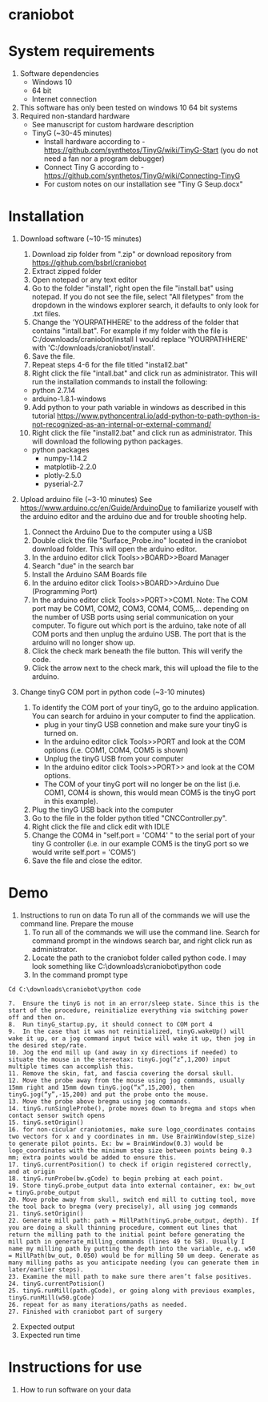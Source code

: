 # craniobot

# System requirements

1. Software dependencies
	- Windows 10
	- 64 bit
	- Internet connection
2. This software has only been tested on windows 10 64 bit systems
3.  Required non-standard hardware
	- See manuscript for custom hardware description
	- TinyG (~30-45 minutes)
		- Install hardware according to - https://github.com/synthetos/TinyG/wiki/TinyG-Start (you do not need a fan nor a program debugger)
		- Connect Tiny G according to - https://github.com/synthetos/TinyG/wiki/Connecting-TinyG
		- For custom notes on our installation see "Tiny G Seup.docx"

# Installation

1. Download software (~10-15 minutes)
	1. Download zip folder from ".zip" or download repository from https://github.com/bsbrl/craniobot
	2. Extract zipped folder
	3. Open notepad or any text editor
	4. Go to the folder "install", right open the file "install.bat" using notepad. If you do not see the file, select "All filetypes" from the dropdown in the windows explorer search, it defaults to only look for .txt files.
	5. Change the 'YOURPATHHERE' to the address of the folder that contains "intall.bat". For example if my folder with the file is C:/downloads/craniobot/install I would replace 'YOURPATHHERE' with 'C:/downloads/craniobot/install'.
	6. Save the file.
	7. Repeat steps 4-6 for the file titled "install2.bat"
	8. Right click the file "intall.bat" and click run as administrator. This will run the installation commands to install the following:
	- python 2.7.14
	- arduino-1.8.1-windows
	9. Add python to your path variable in windows as described in this tutorial
	https://www.pythoncentral.io/add-python-to-path-python-is-not-recognized-as-an-internal-or-external-command/
	10. Right click the file "install2.bat" and click run as administrator. This will download the following python packages.
	- python packages
		- numpy-1.14.2
		- matplotlib-2.2.0
		- plotly-2.5.0
		- pyserial-2.7

2. Upload arduino file (~3-10 minutes)
See https://www.arduino.cc/en/Guide/ArduinoDue to familiarize youself with the arduino editor and the arduino due and for trouble shooting help. 
	1. Connect the Arduino Due to the computer using a USB
	2. Double click the file "Surface_Probe.ino" located in the craniobot download folder. This will open the arduino editor.
	3. In the arduino editor click Tools>>BOARD>>Board Manager
	4. Search "due" in the search bar
	5. Install the Arduino SAM Boards file
	6. In the arduino editor click Tools>>BOARD>>Arduino Due (Programming Port)
	7. In the arduino editor click Tools>>PORT>>COM1. Note: The COM port may be COM1, COM2, COM3, COM4, COM5,... depending on the number of USB ports using serial communication on your computer. To figure out which port is the arduino, take note of all COM ports and then unplug the arduino USB. The port that is the arduino will no longer show up.
	8. Click the check mark beneath the file button. This will verify the code.
	9. Click the arrow next to the check mark, this will upload the file to the arduino.

3. Change tinyG COM port in python code (~3-10 minutes)
	1. To identify the COM port of your tinyG, go to the arduino application. You can search for arduino in your computer to find the application.
		- plug in your tinyG USB connetion and make sure your tinyG is turned on.
		- In the arduino editor click Tools>>PORT and look at the COM options (i.e. COM1, COM4, COM5 is shown)
		- Unplug the tinyG USB from your computer
		- In the arduino editor click Tools>>PORT>> and look at the COM options.
		- The COM of your tinyG port will no longer be on the list (i.e. COM1, COM4 is shown, this would mean COM5 is the tinyG port in this example).
	2. Plug the tinyG USB back into the computer
	3. Go to the file in the folder python titled "CNCController.py".
	4. Right click the file and click edit with IDLE
	5. Change the COM4 in "self.port = 'COM4' " to the serial port of your tiny G controller (i.e. in our example COM5 is the tinyG port so we would write self.port = 'COM5')
	6. Save the file and close the editor. 


# Demo
1. Instructions to run on data
To run all of the commands we will use the command line. Prepare the mouse
	1.	To run all of the commands we will use the command line. Search for command prompt in the windows search bar, and right click run as administrator. 
	2.	Locate the path to the craniobot folder called python code. I may look something like C:\downloads\craniobot\python code
	3.	In the command prompt type
```
Cd C:\downloads\craniobot\python code
```

	7.	Ensure the tinyG is not in an error/sleep state. Since this is the start of the procedure, reinitialize everything via switching power off and then on. 
	8.	Run tinyG_startup.py, it should connect to COM port 4
	9.	In the case that it was not reinitialized, tinyG.wakeUp() will wake it up, or a jog command input twice will wake it up, then jog in the desired step/rate.
	10.	Jog the end mill up (and away in xy directions if needed) to situate the mouse in the stereotax: tinyG.jog(“z”,1,200) input multiple times can accomplish this.
	11.	Remove the skin, fat, and fascia covering the dorsal skull.
	12.	Move the probe away from the mouse using jog commands, usually 15mm right and 15mm down tinyG.jog(“x”,15,200), then tinyG.jog(“y”,-15,200) and put the probe onto the mouse.
	13.	Move the probe above bregma using jog commands.
	14.	tinyG.runSingleProbe(), probe moves down to bregma and stops when contact sensor switch opens
	15.	tinyG.setOrigin()
	16.	for non-cicular craniotomies, make sure logo_coordinates contains two vectors for x and y coordinates in mm. Use BrainWindow(step_size) to generate pilot points. Ex: bw = BrainWindow(0.3) would be logo_coordinates with the minimum step size between points being 0.3 mm; extra points would be added to ensure this.
	17.	tinyG.currentPosition() to check if origin registered correctly, and at origin
	18.	tinyG.runProbe(bw.gCode) to begin probing at each point. 
	19.	Store tinyG.probe_output data into external container, ex: bw_out = tinyG.probe_output
	20.	Move probe away from skull, switch end mill to cutting tool, move the tool back to bregma (very precisely), all using jog commands
	21.	tinyG.setOrigin()
	22.	Generate mill path: path = MillPath(tinyG.probe_output, depth). If you are doing a skull thinning procedure, comment out lines that return the milling path to the initial point before generating the mill path in generate_milling_commands (lines 49 to 58). Usually I name my milling path by putting the depth into the variable, e.g. w50 = MillPath(bw_out, 0.050) would be for milling 50 um deep. Generate as many milling paths as you anticipate needing (you can generate them in later/earlier steps).
	23.	Examine the mill path to make sure there aren’t false positives.
	24.	tinyG.currentPotision()
	25.	tinyG.runMill(path.gCode), or going along with previous examples, tinyG.runMill(w50.gCode)
	26.	repeat for as many iterations/paths as needed.
	27.	Finished with craniobot part of surgery

2. Expected output
3. Expected run time

# Instructions for use
1. How to run software on your data
